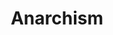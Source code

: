 ---
title: Anarchism
crosslinks:
- autotldr
- Drama
- socialism
- The_Donald
- Anarcho_Capitalism
- Anarchy101
- EnoughBrocialistSpam
- metanarchism
- COMPLETEANARCHY
- ShitPoliticsSays
- Physical_Removal
- SRSsucks
- news
- LateStageCapitalism
- SocialistRA
- shitleftistssay
- ChapoTrapHouse
- shitsocialismsays
- TopOfAnarchism
- worldnews
---